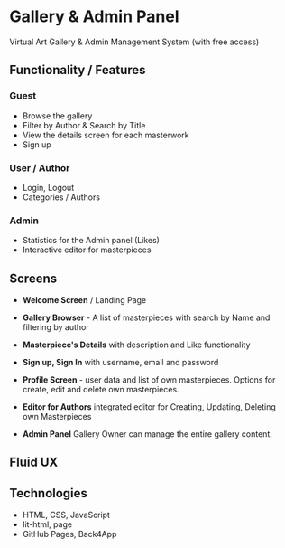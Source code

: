 # Gallery & Admin Panel
Virtual Art Gallery & Admin Management System (with free access)

## Functionality / Features

### Guest
* Browse the gallery
* Filter by Author & Search by Title
* View the details screen for each masterwork
* Sign up  

### User / Author
* Login, Logout
* Categories / Authors

### Admin
* Statistics for the Admin panel (Likes)
* Interactive editor for masterpieces

## Screens

* **Welcome Screen** / Landing Page
* **Gallery Browser** - A list of masterpieces with search by Name and filtering by author
* **Masterpiece's Details** with description and Like functionality
* **Sign up, Sign In** with username, email and password
* **Profile Screen** - user data and list of own masterpieces. Options for create, edit and delete own masterpieces.

* **Editor for Authors** integrated editor for Creating, Updating, Deleting own Masterpieces
* **Admin Panel** Gallery Owner can manage the entire gallery content.

## Fluid UX

## Technologies
* HTML, CSS, JavaScript
* lit-html, page
* GitHub Pages, Back4App
